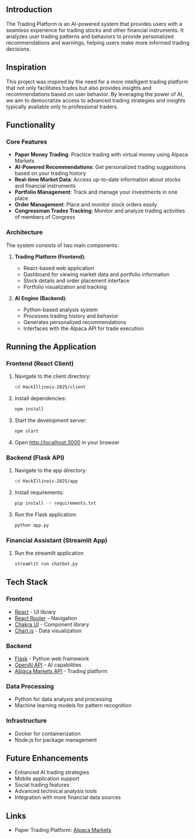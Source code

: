 
## Introduction
The Trading Platform is an AI-powered system that provides users with a seamless experience for trading stocks and other financial instruments. It analyzes user trading patterns and behaviors to provide personalized recommendations and warnings, helping users make more informed trading decisions.

## Inspiration
This project was inspired by the need for a more intelligent trading platform that not only facilitates trades but also provides insights and recommendations based on user behavior. By leveraging the power of AI, we aim to democratize access to advanced trading strategies and insights typically available only to professional traders.

## Functionality

### Core Features
- **Paper Money Trading**: Practice trading with virtual money using Alpaca Markets
- **AI-Powered Recommendations**: Get personalized trading suggestions based on your trading history
- **Real-time Market Data**: Access up-to-date information about stocks and financial instruments
- **Portfolio Management**: Track and manage your investments in one place
- **Order Management**: Place and monitor stock orders easily
- **Congressman Trades Tracking**: Monitor and analyze trading activities of members of Congress

### Architecture
The system consists of two main components:

1. **Trading Platform (Frontend)**: 
   - React-based web application
   - Dashboard for viewing market data and portfolio information
   - Stock details and order placement interface
   - Portfolio visualization and tracking

2. **AI Engine (Backend)**:
   - Python-based analysis system
   - Processes trading history and behavior
   - Generates personalized recommendations
   - Interfaces with the Alpaca API for trade execution

## Running the Application

### Frontend (React Client)
1. Navigate to the client directory:
   ```bash
   cd HackIllinois-2025/client
   ```

2. Install dependencies:
   ```bash
   npm install
   ```

3. Start the development server:
   ```bash
   npm start
   ```

4. Open [http://localhost:3000](http://localhost:3000) in your browser

### Backend (Flask API)
1. Navigate to the app directory:
   ```bash
   cd HackIllinois-2025/app
   ```

2. Install requirements:
   ```bash
   pip install -r requirements.txt
   ```

3. Run the Flask application:
   ```bash
   python app.py
   ```

### Financial Assistant (Streamlit App)
1. Run the streamlit application
   ```bash
   streamlit run chatbot.py
   ```

## Tech Stack

### Frontend
- [React](https://reactjs.org/) - UI library
- [React Router](https://reactrouter.com/) - Navigation
- [Chakra UI](https://chakra-ui.com/) - Component library
- [Chart.js](https://www.chartjs.org/) - Data visualization

### Backend
- [Flask](https://flask.palletsprojects.com/) - Python web framework
- [OpenAI API](https://openai.com/) - AI capabilities
- [Alpaca Markets API](https://alpaca.markets/) - Trading platform

### Data Processing
- Python for data analysis and processing
- Machine learning models for pattern recognition

### Infrastructure
- Docker for containerization
- Node.js for package management

## Future Enhancements
- Enhanced AI trading strategies
- Mobile application support
- Social trading features
- Advanced technical analysis tools
- Integration with more financial data sources

## Links
- Paper Trading Platform: [Alpaca Markets](https://app.alpaca.markets/paper/dashboard/overview)






